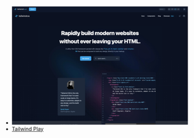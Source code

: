 - ![hero-tailwindcss.jpeg](../assets/hero-tailwindcss_1672934402383_0.jpeg)
- [Tailwind Play](https://play.tailwindcss.com/hO2rq6g7TG)